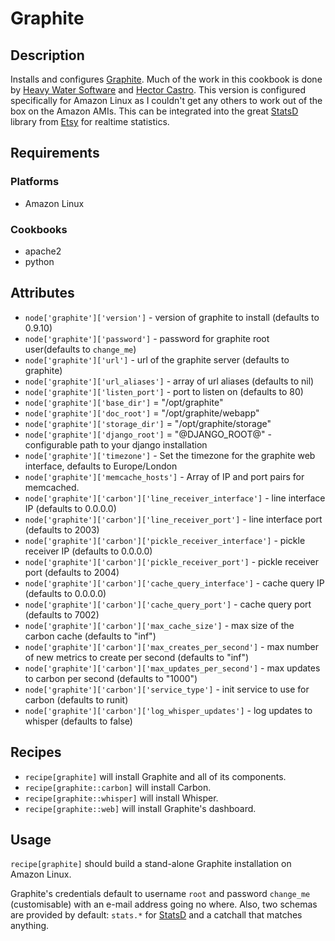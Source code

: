 # Graphite

## Description

Installs and configures [Graphite](http://graphite.wikidot.com/). 
Much of the work in this cookbook is done by [Heavy Water Software](https://github.com/heavywater/chef-graphite) and [Hector Castro](https://github.com/hectcastro/chef-graphite).
This version is configured specifically for Amazon Linux as I couldn't get any others to work out of the box on the Amazon AMIs.
This can be integrated into the great [StatsD](https://github.com/etsy/statsd) library from [Etsy](http://etsy.com) for realtime statistics. 

## Requirements

### Platforms

* Amazon Linux

### Cookbooks

* apache2
* python

## Attributes

* `node['graphite']['version']` - version of graphite to install (defaults to 0.9.10)
* `node['graphite']['password']` - password for graphite root user(defaults to `change_me`)
* `node['graphite']['url']` - url of the graphite server (defaults to graphite)
* `node['graphite']['url_aliases']` - array of url aliases (defaults to nil)
* `node['graphite']['listen_port']` - port to listen on (defaults to 80)
* `node['graphite']['base_dir']` = "/opt/graphite"
* `node['graphite']['doc_root']` = "/opt/graphite/webapp"
* `node['graphite']['storage_dir']` = "/opt/graphite/storage"
* `node['graphite']['django_root']` = "@DJANGO_ROOT@" - configurable path to your django installation
* `node['graphite']['timezone']` - Set the timezone for the graphite web interface, defaults to Europe/London
* `node['graphite']['memcache_hosts']` - Array of IP and port pairs for memcached.
* `node['graphite']['carbon']['line_receiver_interface']` - line interface IP (defaults to 0.0.0.0)
* `node['graphite']['carbon']['line_receiver_port']` - line interface port (defaults to 2003)
* `node['graphite']['carbon']['pickle_receiver_interface']` - pickle receiver IP (defaults to 0.0.0.0)
* `node['graphite']['carbon']['pickle_receiver_port']` - pickle receiver port (defaults to 2004)
* `node['graphite']['carbon']['cache_query_interface']` - cache query IP (defaults to 0.0.0.0)
* `node['graphite']['carbon']['cache_query_port']` - cache query port (defaults to 7002)
* `node['graphite']['carbon']['max_cache_size']` - max size of the carbon cache (defaults to "inf")
* `node['graphite']['carbon']['max_creates_per_second']` - max number of new metrics to create per second (defaults to "inf")
* `node['graphite']['carbon']['max_updates_per_second']` - max updates to carbon per second (defaults to "1000")
* `node['graphite']['carbon']['service_type']` - init service to use for carbon (defaults to runit)
* `node['graphite']['carbon']['log_whisper_updates']` - log updates to whisper (defaults to false)

## Recipes

* `recipe[graphite]` will install Graphite and all of its components.
* `recipe[graphite::carbon]` will install Carbon.
* `recipe[graphite::whisper]` will install Whisper.
* `recipe[graphite::web]` will install Graphite's dashboard.

## Usage

`recipe[graphite]` should build a stand-alone Graphite installation on Amazon Linux.

Graphite's credentials default to username `root` and password `change_me` (customisable) 
with an e-mail address going no where.  Also, two schemas are provided by default:
`stats.*` for [StatsD](https://github.com/etsy/statsd) and a catchall that matches anything.